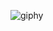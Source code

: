
![giphy](https://user-images.githubusercontent.com/72804081/189070155-1b8065e7-55d7-4858-a58d-20e72a43678a.gif)

<!---
Shivaram35144/Shivaram35144 is a ✨ special ✨ repository because its `README.md` (this file) appears on your GitHub profile.
You can click the Preview link to take a look at your changes.
--->
